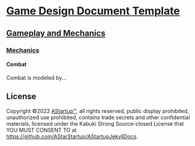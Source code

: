 # [Game Design Document Template](../../)

## [Gameplay and  Mechanics](../)

### [Mechanics](./)

#### Combat

Combat is modeled by...

## License

Copyright ©2022 [AStartup™](https://astartup.net); all rights reserved, public display prohibited, unauthorized use prohibited, contains trade secrets and other confidential materials, licensed under the Kabuki Strong Source-closed License that YOU MUST CONSENT TO at <https://github.com/AStarStartup/AStartupJekyllDocs>.
